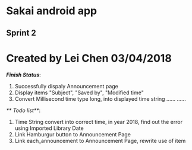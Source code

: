 # Sakai android app
## Sprint 2

# Created by Lei Chen 03/04/2018

_**Finish Status**_:
1. Successfully dispaly Announcement page
2. Display items "Subject", "Saved by", "Modified time"
3. Convert Millisecond time type long, into displayed time string
......
......

_** Todo list**_:
1. Time String convert into correct time, in year 2018, find out the error using Imported Library Date
2. Link Hamburgur button to Announcement Page 
3. Link each_announcement to Announcement Page, rewrite use of item



